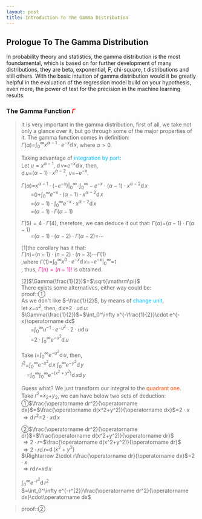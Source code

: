 ```yaml
---
layout: post
title: Introduction To The Gamma Distribution
---
```


## Prologue To The Gamma Distribution
<p class="message">
In probability theory and statistics, the gamma distribution is the most foundamental, which is based on for further development of many distributions, they are beta, exponential, F, chi-square, t distributions and still others.
With the basic intuition of gamma distribution would it be greatly helpful in the evaluation of the regression model build on your hypothesis, even more, the power of test for the precision in the machine learning results.   
</p>

### The Gamma Function <font color="Red">$\Gamma$</font>
>It is very important in the gamma distribution, first of all, we take not only a glance over it, but go through some of the major properties of it.  The gamma function comes in definition:  
>$\Gamma(\alpha)$=$\int_0^\infty x^{\alpha-1}\cdot e^{-x}\operatorname dx$, where $\alpha>0$.  
>
>Taking advantage of <font color="DeepSkyBlue">integration by part</font>:  
>Let $u=x^{\alpha-1}$, $\operatorname dv$=$e^{-x}\operatorname dx$, then,  
>$\operatorname du$=$(\alpha-1)\cdot x^{\alpha-2}$, $v$=$-e^{-x}$.  
>
>$\Gamma(\alpha)$=$x^{\alpha-1}\cdot(-e^{-x})\vert_0^\infty$-$\int_0^\infty -e^{-x}\cdot (\alpha-1)\cdot x^{\alpha-2}\operatorname dx$  
>$\;\;\;\;\;\;\;$=$0$+$\int_0^\infty e^{-x}\cdot (\alpha-1)\cdot x^{\alpha-2}\operatorname dx$  
>$\;\;\;\;\;\;\;$=$(\alpha-1)\cdot\int_0^\infty e^{-x}\cdot x^{\alpha-2}\operatorname dx$  
>$\;\;\;\;\;\;\;$=$(\alpha-1)\cdot\Gamma(\alpha-1)$  
>
>$\Gamma(5)=4\cdot\Gamma(4)$, therefore, we can deduce it out that: 
>$\Gamma(\alpha)$=$(\alpha-1)\cdot\Gamma(\alpha-1)$  
>$\;\;\;\;\;\;\;$=$(\alpha-1)\cdot(\alpha-2)\cdot\Gamma(\alpha-2)$=$\cdots$  
>
>[1]the corollary has it that:  
>$\Gamma(n)$=$(n-1)\cdot(n-2)\cdot(n-3)\cdots\Gamma(1)$  
>,where $\Gamma(1)$=$\int_0^\infty x^0\cdot e^{-x}\operatorname dx$=$-e^{-x}\vert_0^\infty$=$1$  
>, thus, <font color="DeepPink">$\Gamma(n)=(n-1)!$</font> is obtained. 
>
>[2]$\Gamma(\frac{1}{2})$=$\sqrt{\mathrm\pi}$  
>There exists some alternatives, either way could be:  
>proof::&#10112;  
>As we don't like $-\frac{1}{2}$, by means of <font color="DeepSkyBlue">change unit</font>,  
>let $x$=$u^2$, then, $\operatorname dx$=$2\cdot u\operatorname du$:  
>$\Gamma(\frac{1}{2})$=$\int_0^\infty x^{-\frac{1}{2}}\cdot e^{-x}\operatorname dx$  
>$\;\;\;\;\;\;\;$=$\int_0^\infty u^{-1}\cdot e^{-u^{2}}\cdot 2\cdot u\operatorname du$  
>$\;\;\;\;\;\;\;$=$2\cdot\int_0^\infty e^{-u^{2}}\operatorname du$  
>
>Take $I$=$\int_0^\infty e^{-u^{2}}\operatorname du$, then,  
>$I^2$=$\int_0^\infty e^{-x^{2}}\operatorname dx$&nbsp;$\int_0^\infty e^{-y^{2}}\operatorname dy$  
>$\;\;\;\;$=$\int_0^\infty\int_0^\infty e^{-(x^{2}+y^{2})}\operatorname dx\operatorname dy$  
>
>Guess what?  We just transform our integral to the <font color="OrangeRed">quadrant one</font>.  
>Take $r^2$=$x_2$+$y_2$, we can have below two sets of deduction:  
>&#10112;$\frac{\operatorname dr^2}{\operatorname dx}$=$\frac{\operatorname d(x^2+y^2)}{\operatorname dx}$=$2\cdot x$  
>$\Rightarrow\operatorname dr^2$=$2\cdot x\operatorname dx$  
>
>&#10113;$\frac{\operatorname dr^2}{\operatorname dr}$=$\frac{\operatorname d(x^2+y^2)}{\operatorname dr}$  
>$\Rightarrow 2\cdot r$=$\frac{\operatorname d(x^2+y^2)}{\operatorname dr}$  
>$\Rightarrow 2\cdot r\operatorname dr$=$\operatorname d(x^2+y^2)$  
>$\Rightarrow 2\cdot r\frac{\operatorname dr}{\operatorname dx}$=$2\cdot x$  
>$\Rightarrow r\operatorname dr$=$x\operatorname dx$  
>
>$\int_0^\infty e^{-r^{2}}\operatorname dr^2$  
>$=\int_0^\infty e^{-r^{2}}\frac{\operatorname dr^2}{\operatorname dx}\cdot\operatorname dx$  

>proof::&#10113;  
>

<!-- Γ -->
<!-- \frac{\Gamma(k + n)}{\Gamma(n)} \frac{1}{r^k}  -->
<!-- \mbox{\large$\vert$}\nolimits_0^\infty -->

<!-- Notes -->
<!-- <font color="OrangeRed">items, verb, to make it the focus</font> -->
<!-- <font color="Red">KKT</font> -->
<!-- <font color="Red">SMO heuristics</font> -->
<!-- <font color="DeepSkyBlue">suggested item, soft item</font> -->
<!-- <font color="RoyalBlue">old alpha</font> -->
<!-- <font color="Green">new alpha</font> -->

<!-- <font color="DeepPink">positive conclusion, finding</font> -->
<!-- <font color="DimGray">negative conclusion, finding</font> -->

<!-- <font color="#00ADAD">policy</font> -->
<!-- <font color="#6100A8">full observable</font> -->
<!-- <font color="#FFAC12">partial observable</font> -->
<!-- <font color="#EB00EB">stochastic</font> -->
<!-- <font color="#8400E6">state transition</font> -->
<!-- <font color="#D600D6">discount factor gamma $\gamma$</font> -->
<!-- <font color="#D600D6">$V(S)$</font> -->
<!-- <font color="#9300FF">immediate reward R(S)</font> -->
